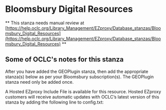 # Bloomsbury Digital Resources
** This stanza needs manual review at [https://help.oclc.org/Library_Management/EZproxy/Database_stanzas/Bloomsbury_Digital_Resources](https://help.oclc.org/Library_Management/EZproxy/Database_stanzas/Bloomsbury_Digital_Resources) **

## Some of OCLC's notes for this stanza

After you have added the GEOPlugin stanza, then add the appropriate stanza(s) below as per your Bloomsbury subscription(s). The GEOPlugin stanza need only be added once.

A Hosted EZproxy Include File is available for this resource. Hosted EZproxy customers will receive automatic updates with OCLC&rsquo;s latest version of this stanza by adding the following line to config.txt:

